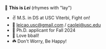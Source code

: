 👋 **This is *Lei*** (rhymes with "lay")

- ✌️ M.S. in DS at USC Viterbi, Fight on!  
- 📧 leicao.usc@gmail.com / caolei@usc.edu </br>
- 🌱 Ph.D. applicant for Fall 2024
- 🏀 Love bball!
- ☘️ Don't Worry, Be Happy!


<!---
- 💞️ I’m working on finding a SDE job, the latest goal is a 2022 summer internship
cllei12/cllei12 is a ✨ special ✨ repository because its `README.md` (this file) appears on your GitHub profile.
You can click the Preview link to take a look at your changes.
--->

<!-- [![Top Langs](https://github-readme-stats.vercel.app/api/top-langs/?username=cllei12&layout=compact)](https://github.com/cllei12) -->
